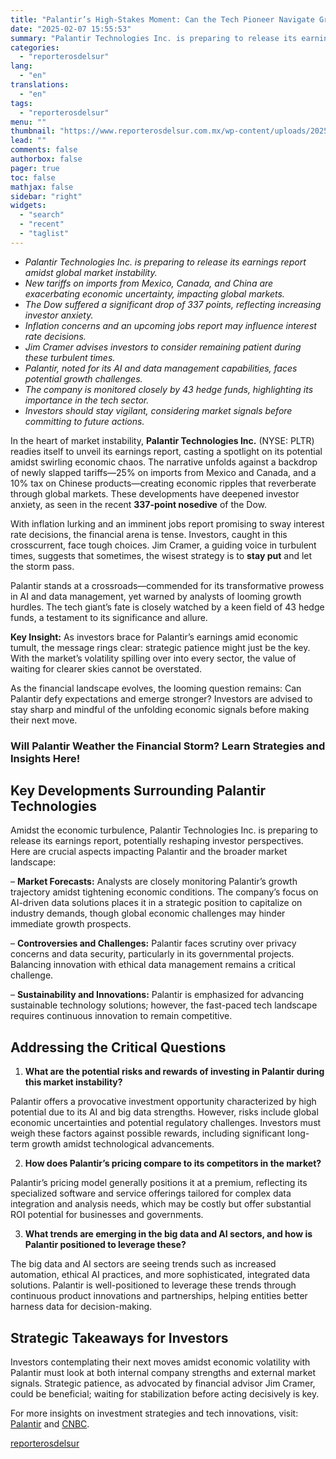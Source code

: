 ```yaml
---
title: "Palantir’s High-Stakes Moment: Can the Tech Pioneer Navigate Growing Market Turbulence?"
date: "2025-02-07 15:55:53"
summary: "Palantir Technologies Inc. is preparing to release its earnings report amidst global market instability.New tariffs on imports from Mexico, Canada, and China are exacerbating economic uncertainty, impacting global markets.The Dow suffered a significant drop of 337 points, reflecting increasing investor anxiety.Inflation concerns and an upcoming jobs report may influence interest..."
categories:
  - "reporterosdelsur"
lang:
  - "en"
translations:
  - "en"
tags:
  - "reporterosdelsur"
menu: ""
thumbnail: "https://www.reporterosdelsur.com.mx/wp-content/uploads/2025/02/compressed_img-HaXOHTVnWf3mIvzf9ecmklPc-480x384.png"
lead: ""
comments: false
authorbox: false
pager: true
toc: false
mathjax: false
sidebar: "right"
widgets:
  - "search"
  - "recent"
  - "taglist"
---
```


* *Palantir Technologies Inc. is preparing to release its earnings report amidst global market instability.*
* *New tariffs on imports from Mexico, Canada, and China are exacerbating economic uncertainty, impacting global markets.*
* *The Dow suffered a significant drop of 337 points, reflecting increasing investor anxiety.*
* *Inflation concerns and an upcoming jobs report may influence interest rate decisions.*
* *Jim Cramer advises investors to consider remaining patient during these turbulent times.*
* *Palantir, noted for its AI and data management capabilities, faces potential growth challenges.*
* *The company is monitored closely by 43 hedge funds, highlighting its importance in the tech sector.*
* *Investors should stay vigilant, considering market signals before committing to future actions.*

In the heart of market instability, **Palantir Technologies Inc.** (NYSE: PLTR) readies itself to unveil its earnings report, casting a spotlight on its potential amidst swirling economic chaos. The narrative unfolds against a backdrop of newly slapped tariffs—25% on imports from Mexico and Canada, and a 10% tax on Chinese products—creating economic ripples that reverberate through global markets. These developments have deepened investor anxiety, as seen in the recent **337-point nosedive** of the Dow.

With inflation lurking and an imminent jobs report promising to sway interest rate decisions, the financial arena is tense. Investors, caught in this crosscurrent, face tough choices. Jim Cramer, a guiding voice in turbulent times, suggests that sometimes, the wisest strategy is to **stay put** and let the storm pass.

Palantir stands at a crossroads—commended for its transformative prowess in AI and data management, yet warned by analysts of looming growth hurdles. The tech giant’s fate is closely watched by a keen field of 43 hedge funds, a testament to its significance and allure.

**Key Insight:** As investors brace for Palantir’s earnings amid economic tumult, the message rings clear: strategic patience might just be the key. With the market’s volatility spilling over into every sector, the value of waiting for clearer skies cannot be overstated.

As the financial landscape evolves, the looming question remains: Can Palantir defy expectations and emerge stronger? Investors are advised to stay sharp and mindful of the unfolding economic signals before making their next move.

### Will Palantir Weather the Financial Storm? Learn Strategies and Insights Here!

## Key Developments Surrounding Palantir Technologies

Amidst the economic turbulence, Palantir Technologies Inc. is preparing to release its earnings report, potentially reshaping investor perspectives. Here are crucial aspects impacting Palantir and the broader market landscape:

– **Market Forecasts:** Analysts are closely monitoring Palantir’s growth trajectory amidst tightening economic conditions. The company’s focus on AI-driven data solutions places it in a strategic position to capitalize on industry demands, though global economic challenges may hinder immediate growth prospects.

– **Controversies and Challenges:** Palantir faces scrutiny over privacy concerns and data security, particularly in its governmental projects. Balancing innovation with ethical data management remains a critical challenge.

– **Sustainability and Innovations:** Palantir is emphasized for advancing sustainable technology solutions; however, the fast-paced tech landscape requires continuous innovation to remain competitive.

## Addressing the Critical Questions

1. **What are the potential risks and rewards of investing in Palantir during this market instability?**

Palantir offers a provocative investment opportunity characterized by high potential due to its AI and big data strengths. However, risks include global economic uncertainties and potential regulatory challenges. Investors must weigh these factors against possible rewards, including significant long-term growth amidst technological advancements.

2. **How does Palantir’s pricing compare to its competitors in the market?**

Palantir’s pricing model generally positions it at a premium, reflecting its specialized software and service offerings tailored for complex data integration and analysis needs, which may be costly but offer substantial ROI potential for businesses and governments.

3. **What trends are emerging in the big data and AI sectors, and how is Palantir positioned to leverage these?**

The big data and AI sectors are seeing trends such as increased automation, ethical AI practices, and more sophisticated, integrated data solutions. Palantir is well-positioned to leverage these trends through continuous product innovations and partnerships, helping entities better harness data for decision-making.

## Strategic Takeaways for Investors

Investors contemplating their next moves amidst economic volatility with Palantir must look at both internal company strengths and external market signals. Strategic patience, as advocated by financial advisor Jim Cramer, could be beneficial; waiting for stabilization before acting decisively is key.

For more insights on investment strategies and tech innovations, visit: [Palantir](https://www.palantir.com) and [CNBC](https://www.cnbc.com).

[reporterosdelsur](https://www.reporterosdelsur.com.mx/news-en/palantirs-high-stakes-moment-can-the-tech-pioneer-navigate-growing-market-turbulence/126827/)
